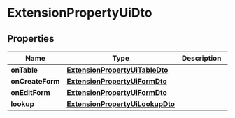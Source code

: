 
# ExtensionPropertyUiDto

## Properties
Name | Type | Description | Notes
------------ | ------------- | ------------- | -------------
**onTable** | [**ExtensionPropertyUiTableDto**](ExtensionPropertyUiTableDto.md) |  |  [optional]
**onCreateForm** | [**ExtensionPropertyUiFormDto**](ExtensionPropertyUiFormDto.md) |  |  [optional]
**onEditForm** | [**ExtensionPropertyUiFormDto**](ExtensionPropertyUiFormDto.md) |  |  [optional]
**lookup** | [**ExtensionPropertyUiLookupDto**](ExtensionPropertyUiLookupDto.md) |  |  [optional]



